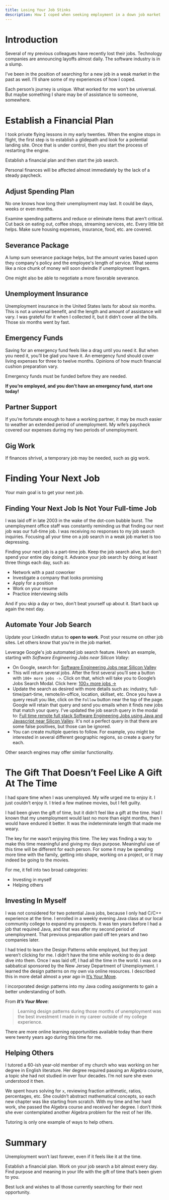 ```yaml
---
title: Losing Your Job Stinks
description: How I coped when seeking employment in a down job market
---
```


# Introduction
Several of my previous colleagues have recently lost their jobs. Technology companies are announcing layoffs almost daily. The software industry is in a slump.

I’ve been in the position of searching for a new job in a weak market in the past as well. I’ll share some of my experiences of how I coped.

Each person’s journey is unique. What worked for me won’t be universal. But maybe something I share may be of assistance to someone, somewhere.

# Establish a Financial Plan
I took private flying lessons in my early twenties. When the engine stops in flight, the first step is to establish a glidepath and look for a potential landing site. Once that is under control, then you start the process of restarting the engine.

Establish a financial plan and then start the job search.

Personal finances will be affected almost immediately by the lack of a steady paycheck.

## Adjust Spending Plan
No one knows how long their unemployment may last. It could be days, weeks or even months.

Examine spending patterns and reduce or eliminate items that aren’t critical. Cut back on eating out, coffee shops, streaming services, etc. Every little bit helps. Make sure housing expenses, insurance, food, etc. are covered.

## Severance Package
A lump sum severance package helps, but the amount varies based upon they company's policy and the employee's length of service. What seems like a nice chunk of money will soon dwindle if unemployment lingers.

One might also be able to negotiate a more favorable severance.

## Unemployment Insurance
Unemployment insurance in the United States lasts for about six months. This is not a universal benefit, and the length and amount of assistance will vary. I was grateful for it when I collected it, but it didn’t cover all the bills. Those six months went by fast. 

## Emergency Funds
Saving for an emergency fund feels like a drag until you need it. But when you need it, you’ll be glad you have it.
An emergency fund should cover living expenses for three to twelve months. Opinions of how much financial cushion preparation vary.

Emergency funds must be funded before they are needed.

__If you’re employed, and you don’t have an emergency fund, start one today!__ 

## Partner Support
If you’re fortunate enough to have a working partner, it may be much easier to weather an extended period of unemployment. My wife’s paycheck covered our expenses during my two periods of unemployment.

## Gig Work
If finances shrivel, a temporary job may be needed, such as gig work.

# Finding Your Next Job
Your main goal is to get your next job.

## Finding Your Next Job Is Not Your Full-time Job
I was laid off in late 2003 in the wake of the dot-com bubble burst. The unemployment office staff was constantly reminding us that finding our next job was our full-time job. I was receiving no responses to my job search inquiries. Focusing all your time on a job search in a weak job market is too depressing.

Finding your next job is a part-time job. Keep the job search alive, but don’t spend your entire day doing it. Advance your job search by doing at least three things each day, such as:
* Network with a past coworker
* Investigate a company that looks promising
* Apply for a position
* Work on your resume
* Practice interviewing skills

And if you skip a day or two, don't beat yourself up about it. Start back up again the next day.

## Automate Your Job Search
Update your LinkedIn status to __open to work__. Post your resume on other job sites. Let others know that you’re in the job market.

Leverage Google's job automated job search feature. Here’s an example, starting with _Software Engineering Jobs near Silicon Valley_:
* On Google, search for: [Software Engineering Jobs near Silicon Valley](https://www.google.com/search?q=Software+Engineering+Jobs+near+Silicon+Valley&sca_esv=d2a4c35c63dffda7&sxsrf=ADLYWIJCt4VfFMUUWAUm1xHdcI9nw5x0cQ%3A1722888922027&source=hp&ei=2TKxZp7-O5C3ptQP8YP34AQ&iflsig=AL9hbdgAAAAAZrFA6mu06fY1h2sur-6wmIiLx3XGB1n0&ved=0ahUKEwjezrqx1d6HAxWQm4kEHfHBHUwQ4dUDCBk&uact=5&oq=Software+Engineering+Jobs+near+Silicon+Valley&gs_lp=Egdnd3Mtd2l6Ii1Tb2Z0d2FyZSBFbmdpbmVlcmluZyBKb2JzIG5lYXIgU2lsaWNvbiBWYWxsZXkyBhAAGBYYHjILEAAYgAQYhgMYigUyCxAAGIAEGIYDGIoFMggQABiABBiiBDIIEAAYgAQYogRIoQdQlgJYlgJwAXgAkAEAmAGHAaABhwGqAQMwLjG4AQPIAQD4AQL4AQGYAgKgApwBqAIKwgIHECMYJxjqApgDDJIHAzEuMaAHhQQ&sclient=gws-wiz&jbr=sep:0)
* This will return several jobs. After the first several you’ll see a button with `100+ more jobs ->`. Click on that, which will take you to Google’s Jobs Search Modal. Click here: [100+ more jobs ->](https://www.google.com/search?q=Software%20Engineering%20Jobs%20near%20Silicon%20Valley&sca_esv=d2a4c35c63dffda7&sxsrf=ADLYWIJCt4VfFMUUWAUm1xHdcI9nw5x0cQ%3A1722888922027&source=hp&ei=2TKxZp7-O5C3ptQP8YP34AQ&iflsig=AL9hbdgAAAAAZrFA6mu06fY1h2sur-6wmIiLx3XGB1n0&ved=2ahUKEwimpPuy1d6HAxWCrYkEHY83Bv4Q3L8LegQIHhAK&uact=5&oq=Software%20Engineering%20Jobs%20near%20Silicon%20Valley&gs_lp=Egdnd3Mtd2l6Ii1Tb2Z0d2FyZSBFbmdpbmVlcmluZyBKb2JzIG5lYXIgU2lsaWNvbiBWYWxsZXkyBhAAGBYYHjILEAAYgAQYhgMYigUyCxAAGIAEGIYDGIoFMggQABiABBiiBDIIEAAYgAQYogRIoQdQlgJYlgJwAXgAkAEAmAGHAaABhwGqAQMwLjG4AQPIAQD4AQL4AQGYAgKgApwBqAIKwgIHECMYJxjqApgDDJIHAzEuMaAHhQQ&sclient=gws-wiz&jbr=sep:0&udm=8)
* Update the search as desired with more details such as: industry, full-time/part-time, remote/in-office, location, skillset, etc. Once you have a query result you like, click on the `Follow` button near the top of the page. Google will retain that query and send you emails when it finds new jobs that match your query. I've updated the job search query in the modal to: [Full time remote full stack Software Engineering Jobs using Java and Javascript near Silicon Valley](https://www.google.com/search?q=Full+time+remote+full+stack+Software+Engineering+Jobs+using+Java+and+Javascript+near+Silicon+Valley&sca_esv=d2a4c35c63dffda7&udm=8&sxsrf=ADLYWIIXQguXg9CQtrUFIVf6WVEuUcyJrg%3A1723317324481&ei=TLy3Zvz1HM-z5NoPwYzUuQs&ved=0ahUKEwj8y9enkeuHAxXPGVkFHUEGNbcQ4dUDCBA&uact=5&oq=Full+time+remote+full+stack+Software+Engineering+Jobs+using+Java+and+Javascript+near+Silicon+Valley&gs_lp=Egxnd3Mtd2l6LXNlcnAiY0Z1bGwgdGltZSByZW1vdGUgZnVsbCBzdGFjayBTb2Z0d2FyZSBFbmdpbmVlcmluZyBKb2JzIHVzaW5nIEphdmEgYW5kIEphdmFzY3JpcHQgbmVhciBTaWxpY29uIFZhbGxleUgAUABYAHAAeACQAQCYAQCgAQCqAQC4AQPIAQD4AQGYAgCgAgCYAwCSBwCgBwA&sclient=gws-wiz-serp&jbr=sep:0). It's not a perfect query in that there are some false positives, but those can be ignored.
* You can create multiple queries to follow. For example, you might be interested in several different geographic regions, so create a query for each.

Other search engines may offer similar functionality.

# The Gift That Doesn’t Feel Like A Gift At The Time
I had spare time when I was unemployed. My wife urged me to enjoy it. I just couldn’t enjoy it. I tried a few matinee movies, but I felt guilty.

I had been given the gift of time, but it didn’t feel like a gift at the time. Had I known that my unemployment would last no more than eight months, then I would have endured it better. It was the indeterminate length that made me weary.

The key for me wasn’t enjoying this time. The key was finding a way to make this time meaningful and giving my days purpose. Meaningful use of this time will be different for each person. For some it may be spending more time with the family, getting into shape, working on a project, or it may indeed be going to the movies.

For me, it fell into two broad categories:
* Investing in myself
* Helping others

## Investing In Myself
I was not considered for two potential Java jobs, because I only had C/C++ experience at the time. I enrolled in a weekly evening Java class at our local community college to expand my prospects. It was ten years before I had a job that required Java, and that was after my second period of unemployment. That previous preparation paid off ten years and two companies later.

I had tried to learn the Design Patterns while employed, but they just weren’t clicking for me. I didn’t have the time while working to do a deep dive into them. Once I was laid off, I had all the time in the world. I was on a sabbatical sponsored by the New Jersey Department of Unemployment. I learned the design patterns on my own via online resources. I described this in more detail almost a year ago in [It’s Your Move](https://jhumelsine.github.io/2023/08/24/its-your-move.html).

I incorporated design patterns into my Java coding assignments to gain a better understanding of both.

From ___It’s Your Move___:
>Learning design patterns during those months of unemployment was the best investment I made in my career outside of my college experience.

There are more online learning opportunities available today than there were twenty years ago during this time for me.

## Helping Others
I tutored a 60-ish year-old member of my church who was working on her degree in English literature. Her degree required passing an Algebra course, a topic she had not studied in over four decades. I’m not sure she even understood it then.

We spent hours solving for `x`, reviewing fraction arithmetic, ratios, percentages, etc. She couldn’t abstract mathematical concepts, so each new chapter was like starting from scratch. With my time and her hard work, she passed the Algebra course and received her degree. I don’t think she ever contemplated another Algebra problem for the rest of her life.

Tutoring is only one example of ways to help others.

# Summary
Unemployment won’t last forever, even if it feels like it at the time.

Establish a financial plan. Work on your job search a bit almost every day. Find purpose and meaning in your life with the gift of time that’s been given to you.

Best luck and wishes to all those currently searching for their next opportunity.
